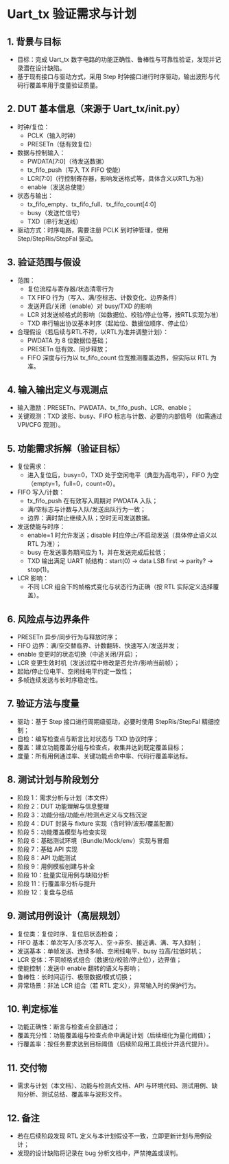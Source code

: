 # Uart_tx 验证需求与计划

## 1. 背景与目标
- 目标：完成 Uart_tx 数字电路的功能正确性、鲁棒性与可靠性验证，发现并记录潜在设计缺陷。
- 基于现有接口与驱动方式，采用 Step 时钟接口进行时序驱动，输出波形与代码行覆盖率用于度量验证质量。

## 2. DUT 基本信息（来源于 Uart_tx/__init__.py）
- 时钟/复位：
  - PCLK（输入时钟）
  - PRESETn（低有效复位）
- 数据与控制输入：
  - PWDATA[7:0]（待发送数据）
  - tx_fifo_push（写入 TX FIFO 使能）
  - LCR[7:0]（行控制寄存器，影响发送格式等，具体含义以RTL为准）
  - enable（发送总使能）
- 状态与输出：
  - tx_fifo_empty、tx_fifo_full、tx_fifo_count[4:0]
  - busy（发送忙信号）
  - TXD（串行发送线）
- 驱动方式：时序电路，需要注册 PCLK 到时钟管理，使用 Step/StepRis/StepFal 驱动。

## 3. 验证范围与假设
- 范围：
  - 复位流程与寄存器/状态清零行为
  - TX FIFO 行为（写入、满/空标志、计数变化、边界条件）
  - 发送开启/关闭（enable）对 busy/TXD 的影响
  - LCR 对发送帧格式的影响（如数据位、校验/停止位等，按RTL实现为准）
  - TXD 串行输出协议基本时序（起始位、数据位顺序、停止位）
- 合理假设（若后续与RTL不符，以RTL为准并调整计划）：
  - PWDATA 为 8 位数据位基础；
  - PRESETn 低有效、同步释放；
  - FIFO 深度与行为以 tx_fifo_count 位宽推测覆盖边界，但实际以 RTL 为准。

## 4. 输入输出定义与观测点
- 输入激励：PRESETn、PWDATA、tx_fifo_push、LCR、enable；
- 关键观测：TXD 波形、busy、FIFO 标志与计数、必要的内部信号（如需通过 VPI/CFG 观测）。

## 5. 功能需求拆解（验证目标）
- 复位需求：
  - 进入复位后，busy=0，TXD 处于空闲电平（典型为高电平），FIFO 为空（empty=1，full=0，count=0）。
- FIFO 写入/计数：
  - tx_fifo_push 在有效写入周期对 PWDATA 入队；
  - 满/空标志与计数与入队/发送出队行为一致；
  - 边界：满时禁止继续入队；空时无可发送数据。
- 发送使能与时序：
  - enable=1 时允许发送；disable 时应停止/不启动发送（具体停止语义以 RTL 为准）；
  - busy 在发送事务期间应为 1，并在发送完成后拉低；
  - TXD 输出满足 UART 帧结构：start(0) → data LSB first → parity? → stop(1)。
- LCR 影响：
  - 不同 LCR 组合下的帧格式变化与状态行为正确（按 RTL 实际定义选择覆盖）。

## 6. 风险点与边界条件
- PRESETn 异步/同步行为与释放时序；
- FIFO 边界：满/空交替临界、计数翻转、快速写入/发送并发；
- enable 变更时的状态切换（中途关闭/开启）；
- LCR 变更生效时机（发送过程中修改是否允许/影响当前帧）；
- 起始/停止位电平、空闲线电平约定一致性；
- 多帧连续发送与长时序稳定性。

## 7. 验证方法与度量
- 驱动：基于 Step 接口进行周期级驱动，必要时使用 StepRis/StepFal 精细控制；
- 自检：编写检查点与断言比对状态与 TXD 协议时序；
- 覆盖：建立功能覆盖分组与检查点，收集并达到既定覆盖目标；
- 度量：所有用例通过率、关键功能点命中率、代码行覆盖率达标。

## 8. 测试计划与阶段划分
- 阶段 1：需求分析与计划（本文件）
- 阶段 2：DUT 功能理解与信息整理
- 阶段 3：功能分组/功能点/检测点定义与文档沉淀
- 阶段 4：DUT 封装与 fixture 实现（含时钟/波形/覆盖配置）
- 阶段 5：功能覆盖模型与检查实现
- 阶段 6：基础测试环境（Bundle/Mock/env）实现与冒烟
- 阶段 7：基础 API 实现
- 阶段 8：API 功能测试
- 阶段 9：用例模板创建与补全
- 阶段 10：批量实现用例与缺陷分析
- 阶段 11：行覆盖率分析与提升
- 阶段 12：复盘与总结

## 9. 测试用例设计（高层规划）
- 复位类：复位时序、复位后状态检查；
- FIFO 基本：单次写入/多次写入、空→非空、接近满、满、写入抑制；
- 发送基本：单帧发送、连续多帧、空闲线电平、busy 拉高/拉低时机；
- LCR 变体：不同帧格式组合（数据位/校验/停止位），边界值；
- 使能控制：发送中 enable 翻转的语义与影响；
- 鲁棒性：长时间运行、极限数据/模式切换；
- 异常场景：非法 LCR 组合（若 RTL 定义），异常输入时的保护行为。

## 10. 判定标准
- 功能正确性：断言与检查点全部通过；
- 覆盖充分性：功能覆盖组与检查点命中满足计划（后续细化为量化阈值）；
- 行覆盖率：按任务要求达到目标阈值（后续阶段用工具统计并迭代提升）。

## 11. 交付物
- 需求与计划（本文档）、功能与检测点文档、API 与环境代码、测试用例、缺陷分析、测试总结、覆盖率与波形文件。

## 12. 备注
- 若在后续阶段发现 RTL 定义与本计划假设不一致，立即更新计划与用例设计；
- 发现的设计缺陷将记录在 bug 分析文档中，严禁掩盖或误判。
